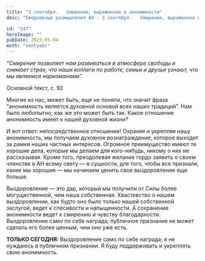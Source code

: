 ```yaml
---
title: "3 сентября.   Смирение, выраженное в анонимности"
desc: "Ежедневные размышления АН - 3 сентября.   Смирение, выраженное в анонимности"

id: "247"
heroImage: ""
pubDate: 2023-05-04
moth: "sentyabr"
---
```


_“Смирение позволяет нам развиваться в атмосфере свободы и снимает страх, что
наши коллеги по работе, семьи и друзья узнают, что мы являемся наркоманами”._

Основной текст, с. 92

Многие из нас, может быть, еще не поняли, что значит фраза “анонимность
является духовной основой всех наших традиций”. Нам было любопытно, как же это
может быть так. Какое отношение анонимность имеет к нашей духовной жизни?

И вот ответ: непосредственное отношение! Охраняя и укрепляя нашу анонимность,
мы получаем духовное вознаграждение, которое выходит за рамки наших частных
интересов. Огромное преимущество имеют те хорошие дела, которые мы делаем для
кого-нибудь, никому о них не рассказывая. Кроме того, преодолевая желание
гордо заявить о своем членстве в АН всему свету — в сущности, для того, чтобы
все признали, какие мы хорошие — мы начинаем ценить свое выздоровление еще
больше.

Выздоровление — это дар, который мы получили от Силы более могущественной, чем
наша собственная. Хвастовство о нашем выздоровлении, как будто оно было только
нашей собственной заслугой, ведет к спесивости и напыщенности. А сохранение
анонимности ведет к смирению и чувству благодарности. Выздоровление само по
себе награда; публичное признание не может сделать его более ценным, чем оно
уже есть.

**ТОЛЬКО СЕГОДНЯ:** Выздоровление само по себе награда; я не нуждаюсь в
публичном признании. Я буду поддерживать и укреплять свою анонимность.
